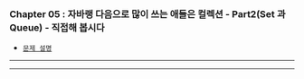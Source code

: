 
### Chapter 05 : 자바랭 다음으로 많이 쓰는 애들은 컬렉션 - Part2(Set 과 Queue) - 직접해 봅시다

- [`문제 설명`](./README.md)

---


---
